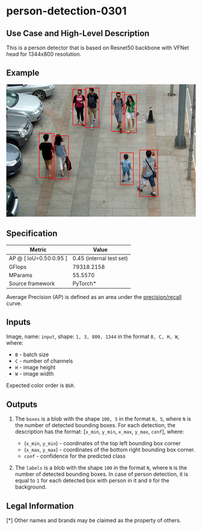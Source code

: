 # person-detection-0301

## Use Case and High-Level Description

This is a person detector that is based on Resnet50
backbone with VFNet head for 1344x800 resolution.

## Example

![](./assets/person-detection-0301.png)

## Specification

| Metric                 | Value                    |
| ---------------------- | ------------------------ |
| AP @ [ IoU=0.50:0.95 ] | 0.45 (internal test set) |
| GFlops                 | 79318.2158               |
| MParams                | 55.5570                  |
| Source framework       | PyTorch\*                |

Average Precision (AP) is defined as an area under
the [precision/recall](https://en.wikipedia.org/wiki/Precision_and_recall)
curve.

## Inputs

Image, name: `input`, shape: `1, 3, 800, 1344` in the format `B, C, H, W`, where:

- `B` - batch size
- `C` - number of channels
- `H` - image height
- `W` - image width

Expected color order is `BGR`.

## Outputs

1. The `boxes` is a blob with the shape `100, 5` in the format `N, 5`, where `N` is the number of detected
   bounding boxes. For each detection, the description has the format:
   [`x_min`, `y_min`, `x_max`, `y_max`, `conf`], where:

    - (`x_min`, `y_min`) - coordinates of the top left bounding box corner
    - (`x_max`, `y_max`) - coordinates of the bottom right bounding box corner.
    - `conf` - confidence for the predicted class

2. The `labels` is a blob with the shape `100` in the format `N`, where `N` is the number of detected
   bounding boxes. In case of person detection, it is equal to `1` for each detected box with person in it and `0` for the background.

## Legal Information

[*] Other names and brands may be claimed as the property of others.
